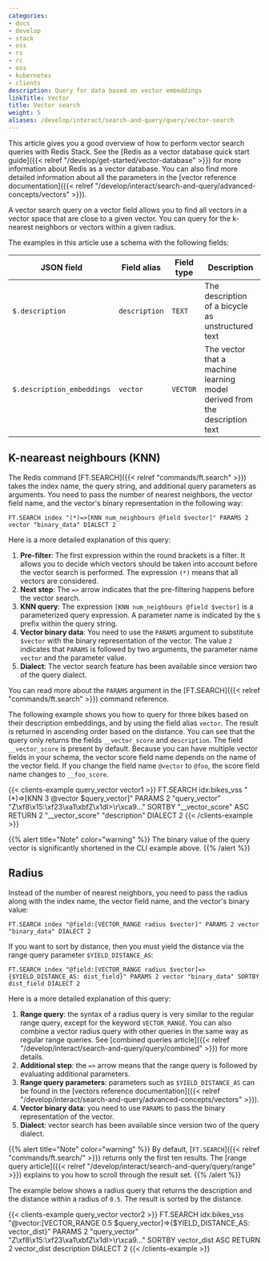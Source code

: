 ```yaml
---
categories:
- docs
- develop
- stack
- oss
- rs
- rc
- oss
- kubernetes
- clients
description: Query for data based on vector embeddings
linkTitle: Vector
title: Vector search
weight: 5
aliases: /develop/interact/search-and-query/query/vector-search
---
```


This article gives you a good overview of how to perform vector search queries with Redis Stack. See the [Redis as a vector database quick start guide]({{< relref "/develop/get-started/vector-database" >}}) for more information about Redis as a vector database. You can also find more detailed information about all the parameters in the [vector reference documentation]({{< relref "/develop/interact/search-and-query/advanced-concepts/vectors" >}}).

A vector search query on a vector field allows you to find all vectors in a vector space that are close to a given vector. You can query for the k-nearest neighbors or vectors within a given radius.

The examples in this article use a schema with the following fields:

| JSON field               | Field alias | Field type  | Description |
| ------------------------ | ----------- | ----------- | ----------- |
| `$.description`            | `description` | `TEXT`        | The description of a bicycle as unstructured text |
| `$.description_embeddings` | `vector`      | `VECTOR`      | The vector that a machine learning model derived from the description text | 

## K-neareast neighbours (KNN)

The Redis command [FT.SEARCH]({{< relref "commands/ft.search" >}}) takes the index name, the query string, and additional query parameters as arguments. You need to pass the number of nearest neighbors, the vector field name, and the vector's binary representation in the following way:

```
FT.SEARCH index "(*)=>[KNN num_neighbours @field $vector]" PARAMS 2 vector "binary_data" DIALECT 2
```

Here is a more detailed explanation of this query:

1. **Pre-filter**: The first expression within the round brackets is a filter. It allows you to decide which vectors should be taken into account before the vector search is performed. The expression `(*)` means that all vectors are considered.
2. **Next step**: The `=>` arrow indicates that the pre-filtering happens before the vector search.
3. **KNN query**: The expression `[KNN num_neighbours @field $vector]` is a parameterized query expression. A parameter name is indicated by the `$` prefix within the query string.
4. **Vector binary data**: You need to use the `PARAMS` argument to substitute `$vector` with the binary representation of the vector. The value `2` indicates that `PARAMS` is followed by two arguments, the parameter name `vector` and the parameter value.
5. **Dialect**: The vector search feature has been available since version two of the query dialect.

You can read more about the `PARAMS` argument in the [FT.SEARCH]({{< relref "commands/ft.search" >}}) command reference.

The following example shows you how to query for three bikes based on their description embeddings, and by using the field alias `vector`. The result is returned in ascending order based on the distance. You can see that the query only returns the fields `__vector_score` and `description`. The field `__vector_score` is present by default. Because you can have multiple vector fields in your schema, the vector score field name depends on the name of the vector field. If you change the field name `@vector` to `@foo`, the score field name changes to `__foo_score`.

{{< clients-example query_vector vector1 >}}
FT.SEARCH idx:bikes_vss "(*)=>[KNN 3 @vector $query_vector]" PARAMS 2 "query_vector" "Z\xf8\x15:\xf23\xa1\xbfZ\x1dI>\r\xca9..." SORTBY "__vector_score" ASC RETURN 2 "__vector_score" "description" DIALECT 2
{{< /clients-example >}}

<!-- Python query>
query = (
    Query('(*)=>[KNN 3 @vector $query_vector]')
     .sort_by('__vector_score')
     .return_fields('__vector_score', 'description')
     .dialect(2)
)
</!-->

{{% alert title="Note" color="warning" %}}
The binary value of the query vector is significantly shortened in the CLI example above.
{{% /alert  %}}


## Radius

Instead of the number of nearest neighbors, you need to pass the radius along with the index name, the vector field name, and the vector's binary value:

```
FT.SEARCH index "@field:[VECTOR_RANGE radius $vector]" PARAMS 2 vector "binary_data" DIALECT 2
```

If you want to sort by distance, then you must yield the distance via the range query parameter `$YIELD_DISTANCE_AS`:

```
FT.SEARCH index "@field:[VECTOR_RANGE radius $vector]=>{$YIELD_DISTANCE_AS: dist_field}" PARAMS 2 vector "binary_data" SORTBY dist_field DIALECT 2
```

Here is a more detailed explanation of this query:

1. **Range query**: the syntax of a radius query is very similar to the regular range query, except for the keyword `VECTOR_RANGE`. You can also combine a vector radius query with other queries in the same way as regular range queries.  See [combined queries article]({{< relref "/develop/interact/search-and-query/query/combined" >}}) for more details.
2. **Additional step**: the `=>` arrow means that the range query is followed by evaluating additional parameters.
3. **Range query parameters**: parameters such as `$YIELD_DISTANCE_AS` can be found in the [vectors reference documentation]({{< relref "/develop/interact/search-and-query/advanced-concepts/vectors" >}}).
4. **Vector binary data**: you need to use `PARAMS` to pass the binary representation of the vector.
5. **Dialect**: vector search has been available since version two of the query dialect.


{{% alert title="Note" color="warning" %}}
By default, [`FT.SEARCH`]({{< relref "commands/ft.search/" >}}) returns only the first ten results. The [range query article]({{< relref "/develop/interact/search-and-query/query/range" >}}) explains to you how to scroll through the result set.
{{% /alert  %}}

The example below shows a radius query that returns the description and the distance within a radius of `0.5`. The result is sorted by the distance.

{{< clients-example query_vector vector2 >}}
FT.SEARCH idx:bikes_vss "@vector:[VECTOR_RANGE 0.5 $query_vector]=>{$YIELD_DISTANCE_AS: vector_dist}" PARAMS 2 "query_vector" "Z\xf8\x15:\xf23\xa1\xbfZ\x1dI>\r\xca9..." SORTBY vector_dist ASC RETURN 2 vector_dist description DIALECT 2
{{< /clients-example >}}

<!-- Python query>
query = (
    Query('@vector:[VECTOR_RANGE 0.5 $query_vector]=>{$YIELD_DISTANCE_AS: vector_dist}')
     .sort_by('vector_dist')
     .return_fields('vector_dist', 'description')
     .dialect(2)
)
</!-->
